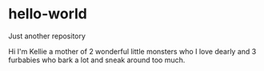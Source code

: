 # hello-world
Just another repository

Hi I'm Kellie a mother of 2 wonderful little monsters who I love dearly and 3 furbabies who bark a lot and sneak around too much.
